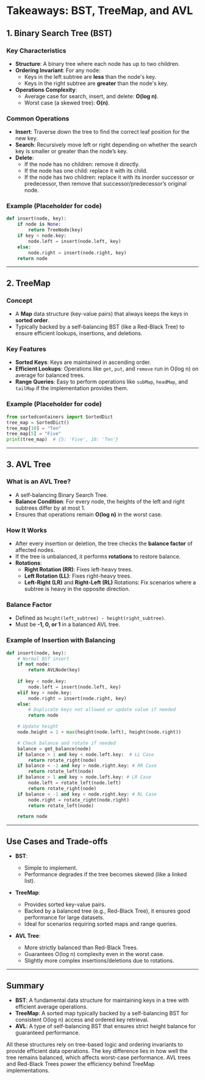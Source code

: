 # Takeaways: BST, TreeMap, and AVL

## 1. Binary Search Tree (BST)

### Key Characteristics
- **Structure**: A binary tree where each node has up to two children.
- **Ordering Invariant**: For any node:
  - Keys in the left subtree are **less** than the node's key.
  - Keys in the right subtree are **greater** than the node's key.
- **Operations Complexity**: 
  - Average case for search, insert, and delete: **O(log n)**.
  - Worst case (a skewed tree): **O(n)**.

### Common Operations
- **Insert**: Traverse down the tree to find the correct leaf position for the new key.
- **Search**: Recursively move left or right depending on whether the search key is smaller or greater than the node’s key.
- **Delete**: 
  - If the node has no children: remove it directly.
  - If the node has one child: replace it with its child.
  - If the node has two children: replace it with its inorder successor or predecessor, then remove that successor/predecessor’s original node.

### Example (Placeholder for code)
```python
def insert(node, key):
    if node is None:
        return TreeNode(key)
    if key < node.key:
        node.left = insert(node.left, key)
    else:
        node.right = insert(node.right, key)
    return node
```

---

## 2. TreeMap

### Concept
- A **Map** data structure (key-value pairs) that always keeps the keys in **sorted order**.
- Typically backed by a self-balancing BST (like a Red-Black Tree) to ensure efficient lookups, insertions, and deletions.

### Key Features
- **Sorted Keys**: Keys are maintained in ascending order.
- **Efficient Lookups**: Operations like `get`, `put`, and `remove` run in O(log n) on average for balanced trees.
- **Range Queries**: Easy to perform operations like `subMap`, `headMap`, and `tailMap` if the implementation provides them.

### Example (Placeholder for code)
```python
from sortedcontainers import SortedDict
tree_map = SortedDict()
tree_map[10] = "Ten"
tree_map[5] = "Five"
print(tree_map)  # {5: 'Five', 10: 'Ten'}
```

---

## 3. AVL Tree

### What is an AVL Tree?
- A self-balancing Binary Search Tree.
- **Balance Condition**: For every node, the heights of the left and right subtrees differ by at most 1.
- Ensures that operations remain **O(log n)** in the worst case.

### How It Works
- After every insertion or deletion, the tree checks the **balance factor** of affected nodes.
- If the tree is unbalanced, it performs **rotations** to restore balance.
- **Rotations**:
  - **Right Rotation (RR)**: Fixes left-heavy trees.
  - **Left Rotation (LL)**: Fixes right-heavy trees.
  - **Left-Right (LR)** and **Right-Left (RL)** Rotations: Fix scenarios where a subtree is heavy in the opposite direction.

### Balance Factor
- Defined as `height(left_subtree) - height(right_subtree)`.
- Must be **-1, 0, or 1** in a balanced AVL tree.

### Example of Insertion with Balancing
```python
def insert(node, key):
    # Normal BST insert
    if not node:
        return AVLNode(key)
    
    if key < node.key:
        node.left = insert(node.left, key)
    elif key > node.key:
        node.right = insert(node.right, key)
    else:
        # Duplicate keys not allowed or update value if needed
        return node

    # Update height
    node.height = 1 + max(height(node.left), height(node.right))

    # Check balance and rotate if needed
    balance = get_balance(node)
    if balance > 1 and key < node.left.key:  # LL Case
        return rotate_right(node)
    if balance < -1 and key > node.right.key: # RR Case
        return rotate_left(node)
    if balance > 1 and key > node.left.key: # LR Case
        node.left = rotate_left(node.left)
        return rotate_right(node)
    if balance < -1 and key < node.right.key: # RL Case
        node.right = rotate_right(node.right)
        return rotate_left(node)

    return node
```

---

## Use Cases and Trade-offs

- **BST**:
  - Simple to implement.
  - Performance degrades if the tree becomes skewed (like a linked list).

- **TreeMap**:
  - Provides sorted key-value pairs.
  - Backed by a balanced tree (e.g., Red-Black Tree), it ensures good performance for large datasets.
  - Ideal for scenarios requiring sorted maps and range queries.

- **AVL Tree**:
  - More strictly balanced than Red-Black Trees.
  - Guarantees O(log n) complexity even in the worst case.
  - Slightly more complex insertions/deletions due to rotations.

---

## Summary

- **BST**: A fundamental data structure for maintaining keys in a tree with efficient average operations.
- **TreeMap**: A sorted map typically backed by a self-balancing BST for consistent O(log n) access and ordered key retrieval.
- **AVL**: A type of self-balancing BST that ensures strict height balance for guaranteed performance.

All these structures rely on tree-based logic and ordering invariants to provide efficient data operations. The key difference lies in how well the tree remains balanced, which affects worst-case performance. AVL trees and Red-Black Trees power the efficiency behind TreeMap implementations.